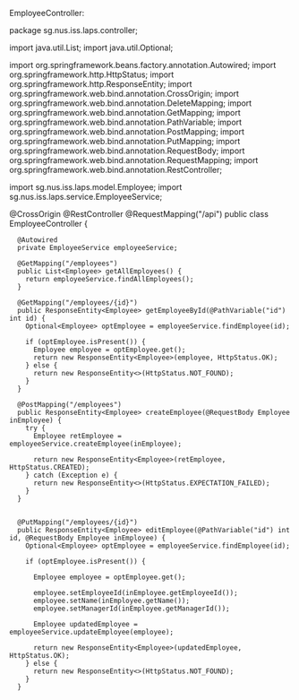 EmployeeController: 



package sg.nus.iss.laps.controller;

import java.util.List;
import java.util.Optional;

import org.springframework.beans.factory.annotation.Autowired;
import org.springframework.http.HttpStatus;
import org.springframework.http.ResponseEntity;
import org.springframework.web.bind.annotation.CrossOrigin;
import org.springframework.web.bind.annotation.DeleteMapping;
import org.springframework.web.bind.annotation.GetMapping;
import org.springframework.web.bind.annotation.PathVariable;
import org.springframework.web.bind.annotation.PostMapping;
import org.springframework.web.bind.annotation.PutMapping;
import org.springframework.web.bind.annotation.RequestBody;
import org.springframework.web.bind.annotation.RequestMapping;
import org.springframework.web.bind.annotation.RestController;

import sg.nus.iss.laps.model.Employee;
import sg.nus.iss.laps.service.EmployeeService;

@CrossOrigin
@RestController
@RequestMapping("/api")
public class EmployeeController {

	  @Autowired
	  private EmployeeService employeeService;
	  
	  @GetMapping("/employees")
	  public List<Employee> getAllEmployees() {
	    return employeeService.findAllEmployees();
	  }
	  
	  @GetMapping("/employees/{id}")
	  public ResponseEntity<Employee> getEmployeeById(@PathVariable("id") int id) {
	    Optional<Employee> optEmployee = employeeService.findEmployee(id);
	    
	    if (optEmployee.isPresent()) {
	      Employee employee = optEmployee.get();
	      return new ResponseEntity<Employee>(employee, HttpStatus.OK);
	    } else {
	      return new ResponseEntity<>(HttpStatus.NOT_FOUND);
	    }
	  }
	  
	  @PostMapping("/employees")
	  public ResponseEntity<Employee> createEmployee(@RequestBody Employee inEmployee) {
	    try {
	      Employee retEmployee = employeeService.createEmployee(inEmployee);      
	      
	      return new ResponseEntity<Employee>(retEmployee, HttpStatus.CREATED);
	    } catch (Exception e) {
	      return new ResponseEntity<>(HttpStatus.EXPECTATION_FAILED);
	    }
	  }
	  
	  
	  @PutMapping("/employees/{id}")
	  public ResponseEntity<Employee> editEmployee(@PathVariable("id") int id, @RequestBody Employee inEmployee) {
	    Optional<Employee> optEmployee = employeeService.findEmployee(id);
	    
	    if (optEmployee.isPresent()) {
	      
	      Employee employee = optEmployee.get();
	      
	      employee.setEmployeeId(inEmployee.getEmployeeId());
	      employee.setName(inEmployee.getName());
	      employee.setManagerId(inEmployee.getManagerId());
	      
	      Employee updatedEmployee = employeeService.updateEmployee(employee);
	      
	      return new ResponseEntity<Employee>(updatedEmployee, HttpStatus.OK);
	    } else {
	      return new ResponseEntity<>(HttpStatus.NOT_FOUND);
	    }
	  }
	  
